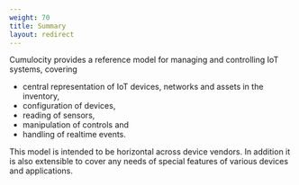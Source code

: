 ```yaml
---
weight: 70
title: Summary
layout: redirect
---
```


Cumulocity provides a reference model for managing and controlling IoT systems, covering

-   central representation of IoT devices, networks and assets in the inventory,
-   configuration of devices,
-   reading of sensors,
-   manipulation of controls and
-   handling of realtime events.

This model is intended to be horizontal across device vendors. In addition it is also extensible to cover any needs of special features of various devices and applications.
